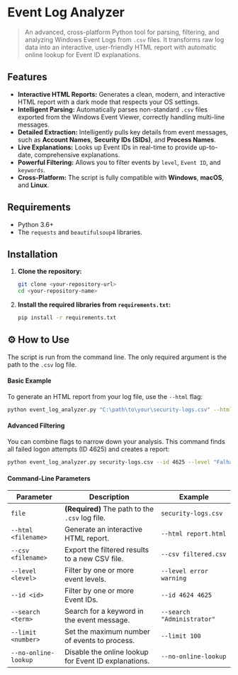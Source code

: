 # Event Log Analyzer

> An advanced, cross-platform Python tool for parsing, filtering, and analyzing Windows Event Logs from `.csv` files. It transforms raw log data into an interactive, user-friendly HTML report with automatic online lookup for Event ID explanations.

## Features

* **Interactive HTML Reports:** Generates a clean, modern, and interactive HTML report with a dark mode that respects your OS settings.
* **Intelligent Parsing:** Automatically parses non-standard `.csv` files exported from the Windows Event Viewer, correctly handling multi-line messages.
* **Detailed Extraction:** Intelligently pulls key details from event messages, such as **Account Names**, **Security IDs (SIDs)**, and **Process Names**.
* **Live Explanations:** Looks up Event IDs in real-time to provide up-to-date, comprehensive explanations.
* **Powerful Filtering:** Allows you to filter events by `level`, `Event ID`, and `keywords`.
* **Cross-Platform:** The script is fully compatible with **Windows**, **macOS**, and **Linux**.

## Requirements

* Python 3.6+
* The `requests` and `beautifulsoup4` libraries.

## Installation

1.  **Clone the repository:**
    ```bash
    git clone <your-repository-url>
    cd <your-repository-name>
    ```

2.  **Install the required libraries from `requirements.txt`:**
    ```bash
    pip install -r requirements.txt
    ```

## ⚙️ How to Use

The script is run from the command line. The only required argument is the path to the `.csv` log file.

#### Basic Example

To generate an HTML report from your log file, use the `--html` flag:

```bash
python event_log_analyzer.py "C:\path\to\your\security-logs.csv" --html report.html
```

#### Advanced Filtering
You can combine flags to narrow down your analysis. This command finds all failed logon attempts (ID 4625) and creates a report:
```bash
python event_log_analyzer.py security-logs.csv --id 4625 --level "Falha da Auditoria" --html failed_logons.html
```

#### Command-Line Parameters

| Parameter                | Description                                                | Example                                    |
| ------------------------ | ---------------------------------------------------------- | ------------------------------------------ |
| `file`                   | **(Required)** The path to the `.csv` log file.            | `security-logs.csv`                        |
| `--html <filename>`      | Generate an interactive HTML report.                       | `--html report.html`                       |
| `--csv <filename>`       | Export the filtered results to a new CSV file.             | `--csv filtered.csv`                       |
| `--level <level>`        | Filter by one or more event levels.                        | `--level error warning`                    |
| `--id <id>`              | Filter by one or more Event IDs.                           | `--id 4624 4625`                           |
| `--search <term>`        | Search for a keyword in the event message.                 | `--search "Administrator"`                 |
| `--limit <number>`       | Set the maximum number of events to process.               | `--limit 100`                              |
| `--no-online-lookup`     | Disable the online lookup for Event ID explanations.       | `--no-online-lookup`                       |

